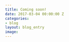 ```yaml
---
title: Coming soon!
date: 2017-03-04 00:00:00 Z
categories:
- blog
layout: blog_entry
image:
---
```

